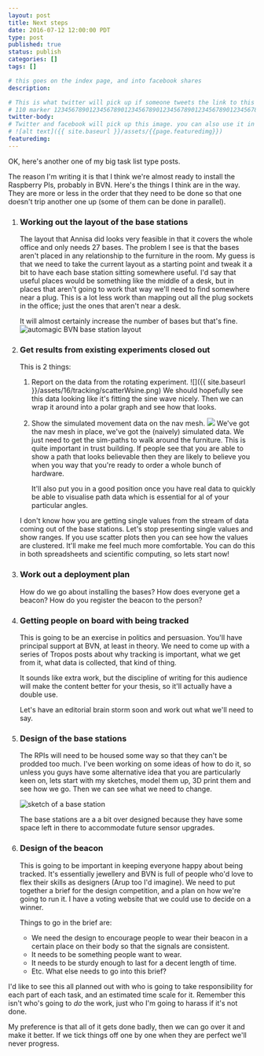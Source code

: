 ```yaml
---
layout: post
title: Next steps
date: 2016-07-12 12:00:00 PDT
type: post
published: true
status: publish
categories: []
tags: []

# this goes on the index page, and into facebook shares
description: 

# This is what twitter will pick up if someone tweets the link to this page 
# 110 marker 1234567890123456789012345678901234567890123456789012345678901234567890123456789012345678901234567890123456789
twitter-body:
# Twitter and facebook will pick up this image. you can also use it in a post with:
# ![alt text]({{ site.baseurl }}/assets/{{page.featuredimg}}) 
featuredimg: 
---
```

OK, here's another one of my big task list type posts.

The reason I'm writing it is that I think we're almost ready to install the Raspberry PIs, probably in BVN. Here's the things I think are in the way. They are more or less in the order that they need to be done so that one doesn't trip another one up (some of them can be done in parallel).

1. ### Working out the layout of the base stations
    The layout that Annisa did looks very feasible in that it covers the whole office and only needs 27 bases. The problem I see is that the bases aren't placed in any relationship to the furniture in the room. My guess is that we need to take the current layout as a starting point and tweak it a bit to have each base station sitting somewhere useful. I'd say that useful places would be something like the middle of a desk, but in places that aren't going to work that way we'll need to find somewhere near a plug. This is a lot less work than mapping out all the plug sockets in the office; just the ones that aren't near a desk.

    It will almost certainly increase the number of bases but that's fine.
    ![automagic BVN base station layout](http://where-in.space/assets/isovist/ISOVIST_BVN_FURN.PNG)

1. ### Get results from existing experiments closed out
    This is 2 things:
    1. Report on the data from the rotating experiment.
        ![]({{ site.baseurl }}/assets/16/tracking/scatterWsine.png)
        We should hopefully see this data looking like it's fitting the sine wave nicely. Then we can wrap it around into a polar graph and see how that looks.
    2. Show the simulated movement data on the nav mesh.
        ![](https://scontent-sea1-1.xx.fbcdn.net/v/t34.0-12/13510619_10153891117486339_2019205684_n.jpg?oh=652d407d998fda8aadca11fab2a22594&oe=5786F1CD) We've got the nav mesh in place, we've got the (naively) simulated data. We just need to get the sim-paths to walk around the furniture. This is quite important in trust building. If people see that you are able to show a path that looks believable then they are likely to believe you when you way that you're ready to order a whole bunch of hardware.

        It'll also put you in a good position once you have real data to quickly be able to visualise path data which is essential for al of your particular angles.

    I don't know how you are getting single values from the stream of data coming out of the base stations. Let's stop presenting single values and show ranges. If you use scatter plots then you can see how the values are clustered. It'll make me feel much more comfortable. You can do this in both spreadsheets and scientific computing, so lets start now!

1. ### Work out a deployment plan
    How do we go about installing the bases? How does everyone get a beacon? How do you register the beacon to the person?

1. ### Getting people on board with being tracked
    This is going to be an exercise in politics and persuasion. You'll have principal support at BVN, at least in theory. We need to come up with a series of Tropos posts about why tracking is important, what we get from it, what data is collected, that kind of thing.

    It sounds like extra work, but the discipline of writing for this audience will make the content better for your thesis, so it'll actually have a double use.

    Let's have an editorial brain storm soon and work out what we'll need to say.

1. ### Design of the base stations
    The RPIs will need to be housed some way so that they can't be prodded too much. I've been working on some ideas of how to do it, so unless you guys have some alternative idea that you are particularly keen on, lets start with my sketches, model them up, 3D print them and see how we go. Then we can see what we need to change.

    ![sketch of a base station](https://scontent-sea1-1.xx.fbcdn.net/v/t34.0-12/13672208_10157228788070613_484309052_n.jpg?oh=2345d04c30ea1e92c928febee3fc62bf&oe=5787D12E)

    The base stations are a a bit over designed because they have some space left in there to accommodate future sensor upgrades.

1. ### Design of the beacon
    This is going to be important in keeping everyone happy about being tracked. It's essentially jewellery and BVN is full of people who'd love to flex their skills as designers (Arup too I'd imagine).
    We need to put together a brief for the design competition, and a plan on how we're going to run it. I have a voting website that we could use to decide on a winner.

    Things to go in the brief are:

    * We need the design to encourage people to wear their beacon in a certain place on their body so that the signals are consistent.
    * It needs to be something people want to wear.
    * It needs to be sturdy enough to last for a decent length of time.
    * Etc. What else needs to go into this brief?


I'd like to see this all planned out with who is going to take responsibility for each part of each task, and an estimated time scale for it. Remember this isn't who's going to _do_ the work, just who I'm going to harass if it's not done.

My preference is that all of it gets done badly, then we can go over it and make it better. If we tick things off one by one when they are perfect we'll never progress.